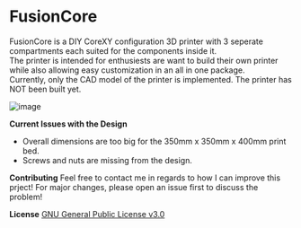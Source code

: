 # FusionCore
FusionCore is a DIY CoreXY configuration 3D printer with 3 seperate compartments each suited for the components inside it. <br/>
The printer is intended for enthusiests are want to build their own printer while also allowing easy customization in an all in one package. <br/>
Currently, only the CAD model of the printer is implemented. The printer has NOT been built yet.

![image](https://i.imgur.com/SSqpXVH.jpg)

**Current Issues with the Design**
* Overall dimensions are too big for the 350mm x 350mm x 400mm print bed.
* Screws and nuts are missing from the design. 

**Contributing**
Feel free to contact me in regards to how I can improve this prject! For major changes, please open an issue first to discuss the problem!

**License**
[GNU General Public License v3.0](https://choosealicense.com/licenses/gpl-3.0/)